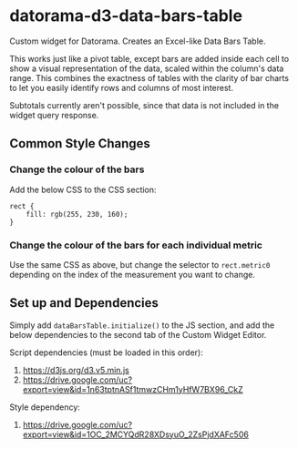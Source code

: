# datorama-d3-data-bars-table
Custom widget for Datorama. Creates an Excel-like Data Bars Table.

This works just like a pivot table, except bars are added inside each cell to show a visual representation of the data, scaled within the column's data range. This combines the exactness of tables with the clarity of bar charts to let you easily identify rows and columns of most interest.

Subtotals currently aren't possible, since that data is not included in the widget query response.

## Common Style Changes
### Change the colour of the bars
Add the below CSS to the CSS section:
```
rect {
	fill: rgb(255, 230, 160);
}
```

### Change the colour of the bars for each individual metric
Use the same CSS as above, but change the selector to `rect.metric0` depending on the index of the measurement you want to change.

## Set up and Dependencies

Simply add `dataBarsTable.initialize()` to the JS section, and add the below dependencies to the second tab of the Custom Widget Editor.

Script dependencies (must be loaded in this order):

1. https://d3js.org/d3.v5.min.js
2. https://drive.google.com/uc?export=view&id=1n63tptnASf1tmwzCHm1yHfW7BX96_CkZ

Style dependency:

1. https://drive.google.com/uc?export=view&id=1OC_2MCYQdR28XDsyuO_2ZsPjdXAFc506
